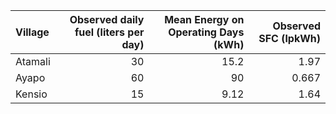 | Village   |   Observed daily fuel (liters per day) |   Mean Energy on Operating Days (kWh) |   Observed SFC (lpkWh) |
|:----------|---------------------------------------:|--------------------------------------:|-----------------------:|
| Atamali   |                                     30 |                                 15.2  |                  1.97  |
| Ayapo     |                                     60 |                                 90    |                  0.667 |
| Kensio    |                                     15 |                                  9.12 |                  1.64  |